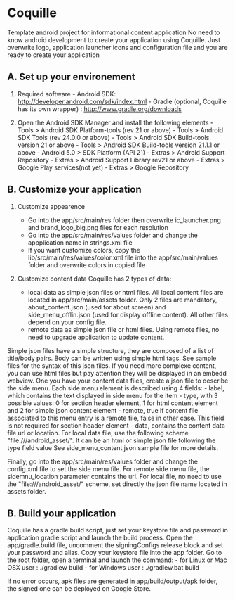 # Coquille
Template android project for informational content application
No need to know android development to create your application using Coquille. Just overwrite logo, application launcher icons and configuration file and you are ready to create your application

## A. Set up your environement

1. Required software
       - Android SDK:
         http://developer.android.com/sdk/index.html
       - Gradle (optional, Coquille has its own wrapper) :
         http://www.gradle.org/downloads



2. Open the Android SDK Manager and install the following elements
       - Tools > Android SDK Platform-tools (rev 21 or above)
       - Tools > Android SDK Tools (rev 24.0.0 or above)
       - Tools > Android SDK Build-tools version 21 or above
       - Tools > Android SDK Build-tools version 21.1.1 or above
       - Android 5.0 > SDK Platform (API 21)
       - Extras > Android Support Repository
       - Extras > Android Support Library rev21 or above
       - Extras > Google Play services(not yet)
       - Extras > Google Repository

## B. Customize your application
1. Customize appearence
      - Go into the app/src/main/res folder then overwrite ic_launcher.png and brand_logo_big.png files for each resolution
      - Go into the app/src/main/res/values folder and change the appplication name in strings.xml file
      - If you want customize colors, copy the lib/src/main/res/values/color.xml file into the app/src/main/values folder and overwrite colors in copied file

1. Customize content data
Coquille has 2 types of data: 
      - local data as simple json files or html files. All local content files are located in app/src/main/assets folder. Only 2 files are mandatory, about_content.json (used for about screen) and side_menu_offlin.json (used for display offline content). All other files depend on your config file.
      - remote data as simple json file or html files. Using remote files, no need to upgrade application to update content.
      
Simple json files have a simple structure, they are composed of a list of title/body pairs. Body can be written using simple html tags. See sample files for the syntax of this json files.
If you need more complexe content, you can use html files but pay attention they will be displayed in an embedd webview.
One you have your content data files, create a json file to describe the side menu.
Each side menu element is described using 4 fields:
      - label, which contains the text displayed in side menu for the item
      - type, with 3 possible values: 0 for section header element, 1 for html content element and 2 for simple json content element
      - remote, true if content file associated to this menu entry is a remote file, false in other case. This field is not required for section header element
      - data, contains the content data file url or location. For local data file, use the following scheme "file:///android_asset/". It can be an html or simple json file following the type field value
See side_menu_content.json sample file for more details.

Finally, go into the app/src/main/res/values folder and change the config.xml file to set the side menu file. For remote side menu file, the sidemnu_location parameter contains the url. For local file, no need to use the "file:///android_asset/" scheme, set directly the json file name located in assets folder. 


## B. Build your application
Coquille has a gradle build script, just set your keystore file and password in application gradle script and launch the build process.
Open the app/gradle.build file, uncomment the signingConfigs release block and set your password and alias. Copy your keystore file into the app folder.
Go to the root folder, open a terminal and launch the command:
			- for Linux or Mac OSX user : ./gradlew build
			- for Windows user : ./gradlew.bat build
			
If no error occurs, apk files are generated in app/build/output/apk folder, the signed one can be deployed on Google Store.
			
